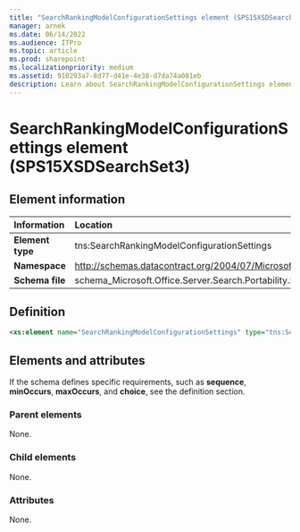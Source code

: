 ```yaml
---
title: "SearchRankingModelConfigurationSettings element (SPS15XSDSearchSet3)"
manager: arnek
ms.date: 06/14/2022
ms.audience: ITPro
ms.topic: article
ms.prod: sharepoint
ms.localizationpriority: medium
ms.assetid: 910293a7-8d77-d41e-4e38-d7da74a081eb
description: Learn about SearchRankingModelConfigurationSettings element (SPS15XSDSearchSet3).
---
```


# SearchRankingModelConfigurationSettings element (SPS15XSDSearchSet3)

 
  
## Element information

|Information|Location|
|:-----|:-----|
|**Element type**|tns:SearchRankingModelConfigurationSettings |
|**Namespace** |http://schemas.datacontract.org/2004/07/Microsoft.Office.Server.Search.Portability  |
|**Schema file** |schema_Microsoft.Office.Server.Search.Portability.xsd |
   
## Definition

```XML
<xs:element name="SearchRankingModelConfigurationSettings" type="tns:SearchRankingModelConfigurationSettings"></xs:element>

```

## Elements and attributes

If the schema defines specific requirements, such as **sequence**, **minOccurs**, **maxOccurs**, and **choice**, see the definition section. 
  
### Parent elements

None.
  
### Child elements

None.
  
### Attributes

None.
  

